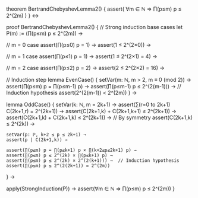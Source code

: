 theorem BertrandChebyshevLemma2() {
  assert(
    ∀m ∈ ℕ ⇒ ∏(p≤m) p ≤ 2^(2m)
  )
} ↔

proof BertrandChebyshevLemma2() {
  // Strong induction base cases
  let P(m) := (∏(p≤m) p ≤ 2^(2m)) →
  
  // m = 0 case
  assert(∏(p≤0) p = 1) →
  assert(1 ≤ 2^(2×0)) →
  
  // m = 1 case
  assert(∏(p≤1) p = 1) →
  assert(1 ≤ 2^(2×1) = 4) →
  
  // m = 2 case
  assert(∏(p≤2) p = 2) →
  assert(2 ≤ 2^(2×2) = 16) →

  // Induction step
  lemma EvenCase() {
    setVar(m: ℕ, m > 2, m ≡ 0 (mod 2)) →
    assert(∏(p≤m) p = ∏(p≤m-1) p) →
    assert(∏(p≤m-1) p ≤ 2^(2(m-1))) →  // Induction hypothesis
    assert(2^(2(m-1)) < 2^(2m))
  } →

  lemma OddCase() {
    setVar(k: ℕ, m = 2k+1) →
    assert(∑(r=0 to 2k+1) C(2k+1,r) = 2^(2k+1)) →
    assert(C(2k+1,k) + C(2k+1,k+1) ≤ 2^(2k+1)) →
    assert(C(2k+1,k) + C(2k+1,k) ≤ 2^(2k+1)) →  // By symmetry
    assert(C(2k+1,k) ≤ 2^(2k)) →

    setVar(p: ℙ, k+2 ≤ p ≤ 2k+1) →
    assert(p | C(2k+1,k)) →
    
    assert(∏(p≤m) p = ∏(p≤k+1) p × ∏(k+2≤p≤2k+1) p) →
    assert(∏(p≤m) p ≤ 2^(2k) × ∏(p≤k+1) p) →
    assert(∏(p≤m) p ≤ 2^(2k) × 2^(2(k+1))) →  // Induction hypothesis
    assert(∏(p≤m) p ≤ 2^(2(2k+1)) = 2^(2m))
  } →

  apply(StrongInduction(P)) →
  assert(∀m ∈ ℕ ⇒ ∏(p≤m) p ≤ 2^(2m))
}